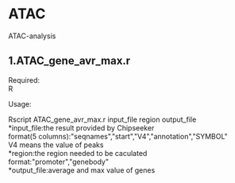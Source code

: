 # ATAC
ATAC-analysis

1.ATAC_gene_avr_max.r
---------------------
Required:  
	R 

Usage:

Rscript ATAC_gene_avr_max.r input_file region output_file    
	*input_file:the result provided by Chipseeker  
		format(5 columns):"seqnames","start","V4","annotation","SYMBOL"  
		V4 means the value of peaks  
	*region:the region needed to be caculated  
		format:"promoter","genebody"  
	*output_file:average and max value of genes  

